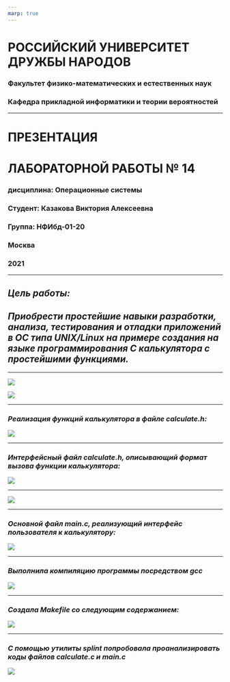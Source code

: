 ```yaml
---
marp: true
---
```

# **РОССИЙСКИЙ УНИВЕРСИТЕТ ДРУЖБЫ НАРОДОВ**

### **Факультет физико-математических и естественных наук**
### **Кафедра прикладной информатики и теории вероятностей**

---

# **ПРЕЗЕНТАЦИЯ** 
# **ЛАБОРАТОРНОЙ РАБОТЫ № 	14**
### дисциплина:	Операционные системы

### Студент: Казакова Виктория Алексеевна 
### Группа: НФИбд-01-20

###  **Москва**
### 2021

---
## ***Цель работы:*** 
## ***Приобрести простейшие навыки разработки, анализа, тестирования и отладки приложений в ОС типа UNIX/Linux на примере создания на языке программирования C калькулятора с простейшими функциями.***

---

![](https://sun9-64.userapi.com/impg/y47o4xfb7W7BwL-XBLZi4NUXG0Dgux9fLjoCJg/SK106aOzgfA.jpg?size=586x196&quality=96&sign=3d15f15caf0cf53d81fbcda60e74b563&type=album)

![](https://sun9-76.userapi.com/impg/PNYgIKhZ4amCu3m0Tgdn7cwrDgTS5HG_jjpF5A/06notJN9f0M.jpg?size=631x121&quality=96&sign=f8b42eaed44d66757e118efa806e1510&type=album)

---

### ***Реализация функций калькулятора в файле calculate.h:***

![](https://sun9-13.userapi.com/impg/-V9DonS5kmdGVsFJBsJDGwOlhVtyrPUcSEhgrQ/ax6uISH9Pc4.jpg?size=652x207&quality=96&sign=82764e2957bd45e58bb3ef77d3ab8224&type=album)

---

### ***Интерфейсный файл calculate.h, описывающий формат вызова функции калькулятора:***

![](https://sun9-55.userapi.com/impg/ueXwind3fFL7IUqDoGypA_Wo0GwBsa1AA4xu4Q/IDHwAXhuyjQ.jpg?size=918x498&quality=96&sign=26fde8f581a2e7f8a1569dbd2447f403&type=album)

---

![](https://sun9-12.userapi.com/impg/MSUyAlzhzqnyNYC56KfpbsF2HgJRDrVS2OJwFg/lu44EzIoEC0.jpg?size=849x447&quality=96&sign=15b3439224d916935c219ac84a1076ac&type=album)

---

### ***Основной файл main.c, реализующий интерфейс пользователя к калькулятору:***

![](https://sun9-55.userapi.com/impg/6LaTJ4qTeCPiZhs3_uapqUpcLqPsZuVfZ12Ejg/kt5F0mpDs-A.jpg?size=835x364&quality=96&sign=3941de09530c94eb48ee9219b4e78e95&type=album)

---
### ***Выполнила компиляцию программы посредством gcc***

![](https://sun9-72.userapi.com/impg/jmszvhMuE2_y3iweeuTocSyzCWwS-f2AyrHrWg/55uV1EM3xJA.jpg?size=697x66&quality=96&sign=e90d8c10f10eb75ce99c2a50569386ec&type=album)

---

### ***Создала Makefile со следующим содержанием:***

![](https://sun9-51.userapi.com/impg/Chn50BGE-dMfEdagiaPx-rROxhv8Gbbk3dQQ5w/eOwxj93UxW8.jpg?size=670x286&quality=96&sign=b8f4dd2c570a71804b8be5d139cfba28&type=album)

---

### ***С помощью утилиты splint попробовала проанализировать коды файлов calculate.c и main.c***

![](https://sun9-40.userapi.com/impg/n01OkmegAlmU5kDF1Gtfxh2S8uGsi04tZHGZdg/2eMNnzkfnPk.jpg?size=847x562&quality=96&sign=c90b72eb49dfac29732050d3647e9e9c&type=album)